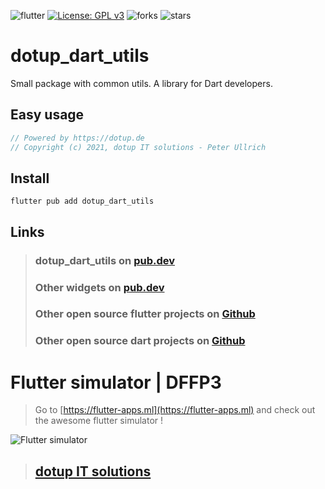 ![flutter](https://badgen.net/pub/flutter-platform/xml) [![License: GPL v3](https://img.shields.io/badge/License-GPLv3-blue.svg)](https://www.gnu.org/licenses/gpl-3.0) ![forks](https://badgen.net/github/forks/dotupNET/dotup_dart_utils/) ![stars](https://badgen.net/github/stars/dotupNET/dotup_dart_utils/)

# dotup_dart_utils

Small package with common utils. A library for Dart developers.

## Easy usage

```dart
// Powered by https://dotup.de
// Copyright (c) 2021, dotup IT solutions - Peter Ullrich


```

## Install
`flutter pub add dotup_dart_utils`

## Links

> ### dotup_dart_utils on [pub.dev](https://pub.dev/packages/dotup_dart_utils)
>
> ### Other widgets on [pub.dev](https://pub.dev/packages?q=dotup)
> 
> ### Other open source flutter projects on [Github](https://github.com/search?q=dotup_flutter)
> 
> ### Other open source dart projects on [Github](https://github.com/search?q=dotup_dart)

# Flutter simulator | DFFP3
> Go to [https://flutter-apps.ml](https://flutter-apps.ml) and check out the awesome flutter simulator !

![Flutter simulator](https://flutter-apps.ml/wp-content/uploads/2021/10/Bildschirmfoto-2021-10-31-um-11.34.42-2048x1335.png)

> ## [dotup IT solutions](https://dotup.de)
